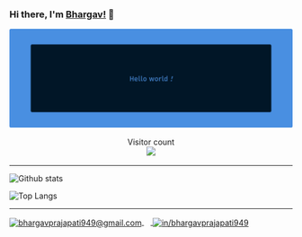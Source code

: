 ### Hi there, I'm [Bhargav!](https://bhargavprajapati949.github.io/) 👋

<img src = 'https://github.com/bhargavprajapati949/bhargavprajapati949/blob/master/resources/hero.png?raw=true' />

<p align="center"> 
  Visitor count<br>
  <img src="https://profile-counter.glitch.me/bhargavprajapati949/count.svg" />
</p>

---

<!-- <p align="left"> <img src="https://komarev.com/ghpvc/?username=bhargavprajapati949" alt="bhargavprajapati949" /> </p> -->
<!--
## About me

I'm Bhargav Prajapati a passionate self-taught frontend web developer.
-->
![Github stats](https://github-readme-stats.vercel.app/api?username=bhargavprajapati949&show_icons=true&theme=radical)


![Top Langs](https://github-readme-stats.vercel.app/api/top-langs/?username=bhargavprajapati949&layout=compact&theme=radical)


---

<a href="mailto:bhargavprajapati949@gmail.com" target="blank"><img align="center" src="https://cdn.jsdelivr.net/npm/simple-icons@3.4.0/icons/gmail.svg" alt="bhargavprajapati949@gmail.com" height="20" width="20" /> </a>&nbsp;&nbsp;&nbsp;<a href="https://linkedin.com/in/bhargavprajapati949" target="blank"> <img align="center" src="https://cdn.jsdelivr.net/npm/simple-icons@3.0.1/icons/linkedin.svg" alt="in/bhargavprajapati949" height="20" width="20" /> 
</a>


<!--
**bhargavprajapati949/bhargavprajapati949** is a ✨ _special_ ✨ repository because its `README.md` (this file) appears on your GitHub profile.

Here are some ideas to get you started:

- 🔭 I’m currently working on ...
- 🌱 I’m currently learning ...
- 👯 I’m looking to collaborate on ...
- 🤔 I’m looking for help with ...
- 💬 Ask me about ...
- 📫 How to reach me: ...
- 😄 Pronouns: ...
- ⚡ Fun fact: ...
-->
